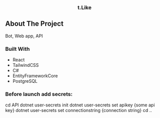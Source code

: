 
  <h3 align="center">t.Like</h3>

  ## About The Project

  Bot, Web app, API

  ### Built With

* React
* TailwindCSS
* C#
* EntityFrameworkCore
* PostgreSQL


### Before launch add secrets:
cd API
dotnet user-secrets init
dotnet user-secrets set apikey {some api key}
dotnet user-secrets set connectionstring {connection string}
cd ..
